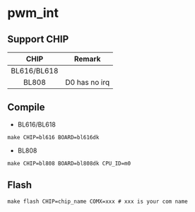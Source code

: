 # pwm_int


## Support CHIP

|      CHIP        | Remark |
|:----------------:|:------:|
|BL616/BL618       |        |
|BL808             |  D0 has no irq      |

## Compile

- BL616/BL618

```
make CHIP=bl616 BOARD=bl616dk
```

- BL808

```
make CHIP=bl808 BOARD=bl808dk CPU_ID=m0
```

## Flash

```
make flash CHIP=chip_name COMX=xxx # xxx is your com name
```